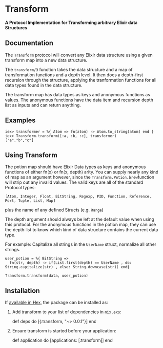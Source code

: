 # Transform

**A Protocol Implementation for Transforming arbitrary Elixir data Structures**

## Documentation 

The `Transform` protocol will convert any Elixir data structure
using a given transform map into a new data structure. 

The `transform/3` function takes the data structure and 
a map of transformation functions and a depth level. It
then does a depth-first recursion through the structure, 
applying the tranformation functions for all 
data types found in the data structure. 

The transform map has data types as keys and 
anonymous functions as values. The anonymous
functions have the data item and recursion depth list
as inputs and can return anything. 

## Examples

	iex> transformer = %{ Atom => fn(atom) -> Atom.to_string(atom) end }
	iex> Transform.transform([:a, :b, :c], transformer)
	["a","b","c"]

## Using Transform 


The potion map should have Elixir Data types as keys and anonymous functions
of either fn(x) or fn(x, depth) arity. You can supply nearly any kind of map
as an argument however, since the `Transform.Potion.brew`function will strip
out any invalid values. The valid keys are all of the standard Protocol types: 

    [Atom, Integer, Float, BitString, Regexp, PID, Function, Reference, Port, Tuple, List, Map]
  
plus the name of any defined Structs (e.g. `Range`)

The depth argument should always be left at the default value when using 
this protocol. For the anonymous functions in the potion map, they can use
the depth list to know which kind of data structure contains the current 
data type. 

For example: Capitalize all strings in the `UserName` struct, normalize all other strings.

    user_potion = %{ BitString => 
      fn(str, depth) -> if(List.first(depth) == UserName , do: String.capitalize(str) , else: String.downcase(str)) end}

    Transform.transform(data, user_potion) 

## Installation

If [available in Hex](https://hex.pm/docs/publish), the package can be installed as:

  1. Add transform to your list of dependencies in `mix.exs`:

        def deps do
          [{:transform, "~> 0.0.1"}]
        end

  2. Ensure transform is started before your application:

        def application do
          [applications: [:transform]]
        end
